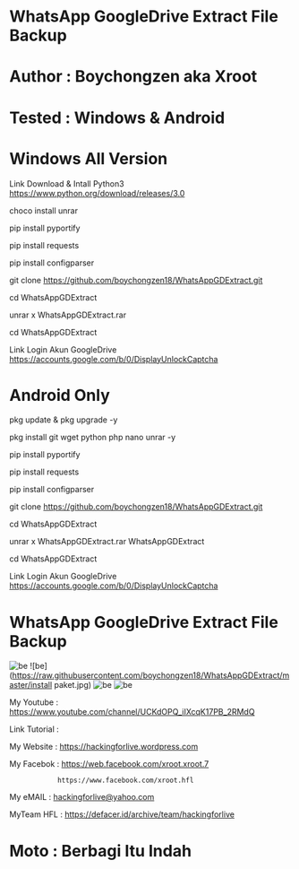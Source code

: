 # WhatsApp GoogleDrive Extract File Backup

# Author : Boychongzen aka Xroot

# Tested : Windows & Android

# Windows All Version
Link Download & Intall Python3
https://www.python.org/download/releases/3.0

choco install unrar

pip install pyportify

pip install requests

pip install configparser

git clone https://github.com/boychongzen18/WhatsAppGDExtract.git

cd WhatsAppGDExtract

unrar x WhatsAppGDExtract.rar

cd WhatsAppGDExtract

Link Login Akun GoogleDrive https://accounts.google.com/b/0/DisplayUnlockCaptcha

# Android Only 

pkg update & pkg upgrade -y

pkg install git wget python php nano unrar -y

pip install pyportify

pip install requests

pip install configparser

git clone https://github.com/boychongzen18/WhatsAppGDExtract.git

cd WhatsAppGDExtract

unrar x WhatsAppGDExtract.rar WhatsAppGDExtract

cd WhatsAppGDExtract

Link Login Akun GoogleDrive https://accounts.google.com/b/0/DisplayUnlockCaptcha

# WhatsApp GoogleDrive Extract File Backup
![be](https://raw.githubusercontent.com/boychongzen18/WhatsAppGDExtract/master/wa.jpg)
![be](https://raw.githubusercontent.com/boychongzen18/WhatsAppGDExtract/master/install paket.jpg)
![be](https://raw.githubusercontent.com/boychongzen18/WhatsAppGDExtract/master/email.jpg)
![be](https://raw.githubusercontent.com/boychongzen18/WhatsAppGDExtract/master/log.jpg)

My Youtube    : https://www.youtube.com/channel/UCKdOPQ_iIXcqK17PB_2RMdQ

Link Tutorial : 

My Website    : https://hackingforlive.wordpress.com

My Facebok    : https://web.facebook.com/xroot.xroot.7

                https://www.facebook.com/xroot.hfl

My eMAIL      : hackingforlive@yahoo.com

MyTeam HFL    : https://defacer.id/archive/team/hackingforlive

# Moto : Berbagi Itu Indah
